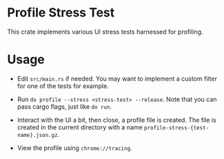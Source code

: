 # Profile Stress Test

This crate implements various UI stress tests harnessed for profiling.

# Usage

* Edit `src/main.rs` if needed.
    You may want to implement a custom filter for one of the tests for example.

* Run `do profile --stress <stress-test> --release`.
    Note that you can pass cargo flags, just like `do run`.

* Interact with the UI a bit, then close, a profile file is created.
    The file is created in the current directory with a name `profile-stress-{test-name}.json.gz`.

* View the profile using `chrome://tracing`.